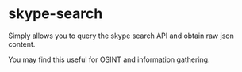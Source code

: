 # skype-search
Simply allows you to query the skype search API and obtain raw json content.

You may find this useful for OSINT and information gathering.
